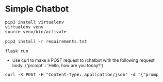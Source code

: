 # Simple Chatbot

<pre>
pip3 install virtualenv
virtualenv venv
source venv/bin/activate

pip3 install -r requirements.txt

flask run
</pre>

* Use curl to make a POST request to <HOST>/chatbot with the following request body: {'prompt' : 'Hello, how are you today?'}

<pre>
curl -X POST -H "Content-Type: application/json" -d '{"prompt": "Hello, how are you today?"}' 127.0.0.1:5000/chatbot
</pre>
